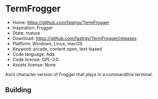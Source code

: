 # TermFrogger

- Home: https://github.com/fastrgv/TermFrogger
- Inspiration: Frogger
- State: mature
- Download: https://github.com/fastrgv/TermFrogger/releases
- Platform: Windows, Linux, macOS
- Keyword: arcade, content open, text-based
- Code language: Ada
- Code license: GPL-3.0
- Assets license: None

Ascii character version of Frogger that plays in a commandline terminal.

## Building
